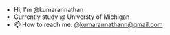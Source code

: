 - Hi, I’m @kumarannathan
- Currently study @ Universty of Michigan 
- 📫 How to reach me: @kumarannathann@gmail.com

